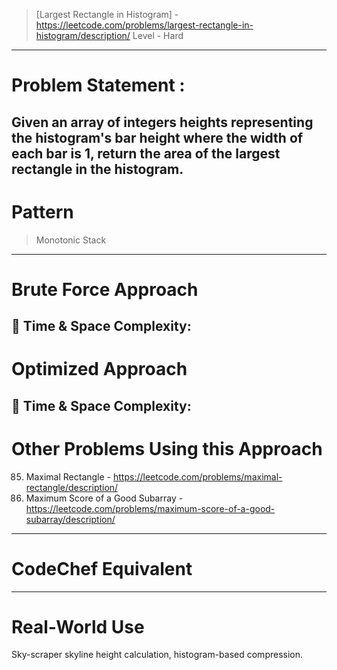 > [Largest Rectangle in Histogram] - https://leetcode.com/problems/largest-rectangle-in-histogram/description/
> Level - Hard
--------------------------------------------------------------------------------------------------------------------------------------
# Problem Statement : 

Given an array of integers heights representing the histogram's bar height where the width of each bar is 1, return the area of the largest rectangle in the histogram.
--------------------------------------------------------------------------------------------------------------------------------------
# Pattern
> Monotonic Stack
--------------------------------------------------------------------------------------------------------------------------------------
# Brute Force Approach

🧠 Time & Space Complexity:
--------------------------------------------------------------------------------------------------------------------------------------
# Optimized Approach

🧠 Time & Space Complexity:
--------------------------------------------------------------------------------------------------------------------------------------
# Other Problems Using this Approach
85. Maximal Rectangle - https://leetcode.com/problems/maximal-rectangle/description/
1793. Maximum Score of a Good Subarray - https://leetcode.com/problems/maximum-score-of-a-good-subarray/description/
--------------------------------------------------------------------------------------------------------------------------------------
# CodeChef Equivalent

--------------------------------------------------------------------------------------------------------------------------------------
# Real-World Use
Sky-scraper skyline height calculation, histogram-based compression.